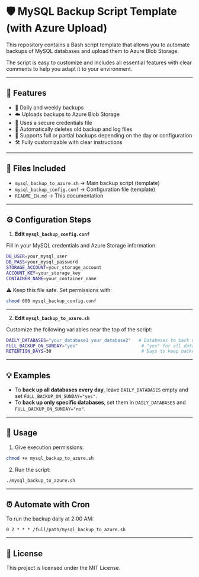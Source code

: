 # 🛡️ MySQL Backup Script Template (with Azure Upload)

This repository contains a Bash script template that allows you to automate backups of MySQL databases and upload them to Azure Blob Storage.

The script is easy to customize and includes all essential features with clear comments to help you adapt it to your environment.

---

## 🚀 Features

- 🔁 Daily and weekly backups
- ☁️ Uploads backups to Azure Blob Storage
- 🔐 Uses a secure credentials file
- 🧹 Automatically deletes old backup and log files
- 🧾 Supports full or partial backups depending on the day or configuration
- 🛠️ Fully customizable with clear instructions

---

## 📁 Files Included

- `mysql_backup_to_azure.sh` → Main backup script (template)
- `mysql_backup_config.conf` → Configuration file (template)
- `README_EN.md` → This documentation

---

## ⚙️ Configuration Steps

1. **Edit `mysql_backup_config.conf`**

Fill in your MySQL credentials and Azure Storage information:

```bash
DB_USER=your_mysql_user
DB_PASS=your_mysql_password
STORAGE_ACCOUNT=your_storage_account
ACCOUNT_KEY=your_storage_key
CONTAINER_NAME=your_container_name
```

⚠️ Keep this file safe. Set permissions with:

```bash
chmod 600 mysql_backup_config.conf
```

---

2. **Edit `mysql_backup_to_azure.sh`**

Customize the following variables near the top of the script:

```bash
DAILY_DATABASES="your_database1 your_database2"   # Databases to back up Mon–Sat
FULL_BACKUP_ON_SUNDAY="yes"                        # "yes" for all databases on Sunday
RETENTION_DAYS=30                                  # Days to keep backups
```

---

## 💡 Examples

- To **back up all databases every day**, leave `DAILY_DATABASES` empty and set `FULL_BACKUP_ON_SUNDAY="yes"`.
- To **back up only specific databases**, set them in `DAILY_DATABASES` and `FULL_BACKUP_ON_SUNDAY="no"`.

---

## 🧪 Usage

1. Give execution permissions:

```bash
chmod +x mysql_backup_to_azure.sh
```

2. Run the script:

```bash
./mysql_backup_to_azure.sh
```

---

## ⏰ Automate with Cron

To run the backup daily at 2:00 AM:

```cron
0 2 * * * /full/path/mysql_backup_to_azure.sh
```

---

## 📄 License

This project is licensed under the MIT License.
